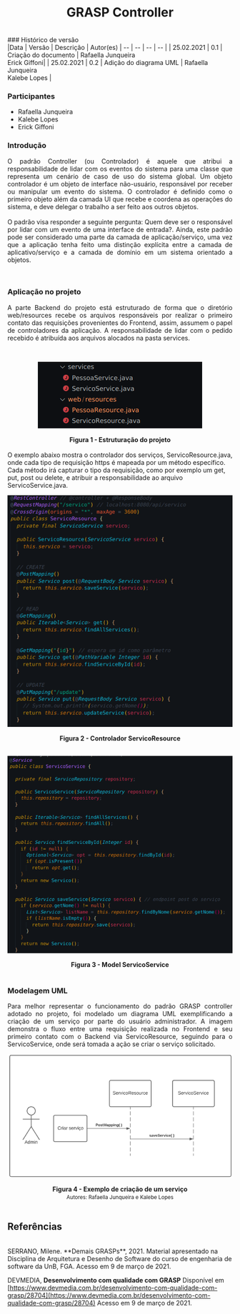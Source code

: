 # <center> GRASP Controller
<br>
### Histórico de versão<br>
|Data | Versão | Descrição | Autor(es)
| -- | -- | -- | -- |
| 25.02.2021 | 0.1 | Criação do documento | Rafaella Junqueira<br>Erick Giffoni|
| 25.02.2021 | 0.2 | Adição do diagrama UML | Rafaella Junqueira<br>Kalebe Lopes |

### Participantes

* Rafaella Junqueira
* Kalebe Lopes
* Erick Giffoni

### Introdução
<div align="justify">

O padrão Controller (ou Controlador) é aquele que atribui a responsabilidade de lidar com os eventos do sistema para uma classe que representa um cenário de caso de uso do sistema global. Um objeto controlador é um objeto de interface não-usuário, responsável por receber ou manipular um evento do sistema. O controlador é definido como o primeiro objeto além da camada UI que recebe e coordena as operações do sistema, e deve delegar o trabalho a ser feito aos outros objetos.
<br><br>
O padrão visa responder a seguinte pergunta: Quem deve ser o responsável por lidar com um evento de uma interface de entrada?. Ainda, este padrão pode ser considerado uma parte da camada de aplicação/serviço, uma vez que a aplicação tenha feito uma distinção explícita entre a camada de aplicativo/serviço e a camada de domínio em um sistema orientado a objetos.

</div><br>

### Aplicação no projeto
<div align="justify">

A parte Backend do projeto está estruturado de forma que o diretório web/resources recebe os arquivos responsáveis por realizar o primeiro contato das requisições provenientes do Frontend, assim, assumem o papel de controladores da aplicação. A responsabilidade de lidar com o pedido recebido é atribuída aos arquivos alocados na pasta services.
</div>
<br>

[<div align="center"><img src="../../img/padroes/services-backend.png"></div>](../../img/padroes/services-backend.png)
<figcaption align='center'>
    <b>Figura 1 - Estruturação do projeto</b>
</figcaption>
<br>
<div>
O exemplo abaixo mostra o controlador dos serviços, ServicoResource.java, onde cada tipo de requisição https é mapeada por um método específico. Cada método irá capturar o tipo da requisição, como por exemplo um get, put, post ou delete, e atribuir a responsabilidade ao arquivo ServicoService.java.
</div>

[<div align="center"><img src="../../img/padroes/servico-resource.png"></div>](../../img/padroes/servico-resource.png)
<figcaption align='center'>
    <b>Figura 2 - Controlador ServicoResource</b>
</figcaption>
<br>

[<div align="center"><img src="../../img/padroes/servico-service.png"></div>](../../img/padroes/servico-service.png)
<figcaption align='center'>
    <b>Figura 3 - Model ServicoService</b>
</figcaption>
<br>

### Modelagem UML

<div align="justify">
Para melhor representar o funcionamento do padrão GRASP controller adotado no projeto, foi modelado um diagrama UML exemplificando a criação de um serviço por parte do usuário administrador. A imagem demonstra o fluxo entre uma requisição realizada no Frontend e seu primeiro contato com o Backend via ServicoResource, seguindo para o ServicoService, onde será tomada a ação se criar o serviço solicitado.
</div>

[<div align="center"><img src="../../img/padroes/uml-controller.png"></div>](../../img/padroes/uml-controller.png)
<figcaption align='center'>
    <b>Figura 4 - Exemplo de criação de um serviço</b>
    <br>
    <small>Autores: Rafaella Junqueira e Kalebe Lopes</small>
</figcaption>
<br>


## Referências
<br>
SERRANO, Milene. **Demais GRASPs**, 2021. Material apresentado na Disciplina de Arquitetura e Desenho de Software do curso de engenharia de software da UnB, FGA. Acesso em 9 de março de 2021.

DEVMEDIA, **Desenvolvimento com qualidade com GRASP** Disponível em [https://www.devmedia.com.br/desenvolvimento-com-qualidade-com-grasp/28704](https://www.devmedia.com.br/desenvolvimento-com-qualidade-com-grasp/28704) Acesso em 9 de março de 2021.
